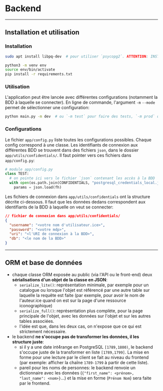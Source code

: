 # Backend

---

## Installation et utilisation

### Installation

```bash
sudo apt install libpq-dev  # pour utiliser `psycopg2`. ATTENTION: INSTALLATION SYSTEM-WIDE

python3 -m venv env
source env/bin/activate
pip install -r requirements.txt
```

### Utilisation

L'application peut être lancée avec différentes configurations (notamment la BDD à 
laquelle se connecter). En ligne de commande, l'argument `-m` `--mode` permet de
sélectionner une configuration: 

```bash
python main.py -m dev  # ou `-m test` pour faire des tests, `-m prod` quand on est sur serveur
```

### Configurations

Le fichier `app/config.py` liste toutes les configurations possibles. Chaque config
correspond à une classe. Les identifiants de connexion aux différentes BDD se trouvent 
dans des fichiers `json`, dans le dossier `app/utils/confidentials/`. Il faut pointer 
vers ces fichiers dans `app/config.py`:

```python
# module app/config.py
class TEST:
  # on pointe ici vers le fichier `json` contenant les accès à la BDD
  with open(os.path.join(CONFIDENTIALS, "postgresql_credentials_local.json"), mode="r") as fh:
    params = json.load(fh)
```

Les fichiers de connexion dans `app/utils/confidentials` ont la structure 
décrite ci-dessous. Il faut que les données dedans correspondent aux 
identifiants de la BDD à laquelle on veut se connecter:

```json
// fichier de connexion dans app/utils/confidentials/
{
  "username": "<votre nom d'utilisateur.ice>", 
  "password": "<votre mdp>",
  "uri": "<l'URI de connexion à la BDD>",
  "db": "<le nom de la BDD>"
}
```

---

## ORM et base de données

- chaque classe ORM exposée au public (via l'API ou le front-end)
  deux **sérialisations d'un objet de la classe en JSON**: 
  - `serialize_lite()`: représentation minimale, par exemple pour un catalogue
    ou lorsque l'objet est référencé par une autre table sur laquelle la requête
    est faite (par exemple, pour avoir le nom de l'auteur.ice quand on est sur
    la page d'une ressource iconographique)
  - `serialize_full()`: représentation plus complète, pour la page principale
    de l'objet, avec les données sur l'objet et sur les autres tables associées.
  - l'idée est que, dans les deux cas, on n'expose que ce qui est strictement nécessaire.
- le backend **ne s'occupe pas de transformer les données, il les structure juste**:
  - si il y a une date int4range en PostgreSQL `[1789,1800)`, le backend s'occupe 
    juste de la transformer en liste `[1789,1799]`. La mise en forme pour une lecture 
    par le client se fait au niveau du frontend (par exemple: afficher la chaîne `1789-1799` 
    à partir de cette liste).
  - pareil pour les noms de personnes: le backend renvoie un dictionnaire avec les données
    (`{"first_name": <prénom>, "last_name": <nom>}`...) et la mise en forme (`Prénom Nom`)
    sera faite par le frontend.
